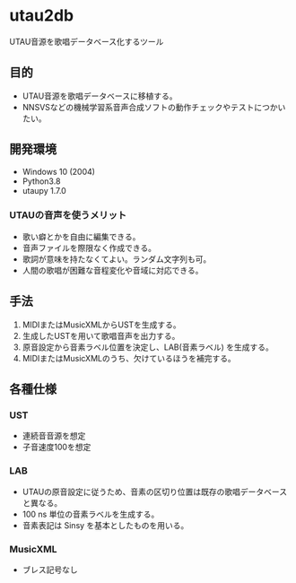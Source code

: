 # utau2db

 UTAU音源を歌唱データベース化するツール

## 目的

-   UTAU音源を歌唱データベースに移植する。
-   NNSVSなどの機械学習系音声合成ソフトの動作チェックやテストにつかいたい。

## 開発環境

-   Windows 10 (2004)
-   Python3.8
-   utaupy 1.7.0

### UTAUの音声を使うメリット

-   歌い癖とかを自由に編集できる。
-   音声ファイルを際限なく作成できる。
-   歌詞が意味を持たなくてよい。ランダム文字列も可。
-   人間の歌唱が困難な音程変化や音域に対応できる。

## 手法

1.  MIDIまたはMusicXMLからUSTを生成する。
2.  生成したUSTを用いて歌唱音声を出力する。
3.  原音設定から音素ラベル位置を決定し、LAB(音素ラベル) を生成する。
4.  MIDIまたはMusicXMLのうち、欠けているほうを補完する。

## 各種仕様

### UST

-   連続音音源を想定
-   子音速度100を想定

### LAB

-   UTAUの原音設定に従うため、音素の区切り位置は既存の歌唱データベースと異なる。
-   100 ns 単位の音素ラベルを生成する。
-   音素表記は Sinsy を基本としたものを用いる。

### MusicXML

-   ブレス記号なし
